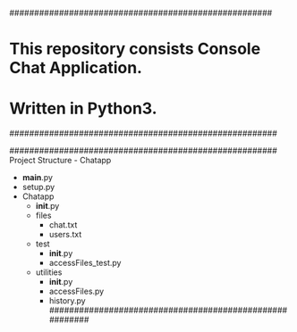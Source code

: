 #####################################################
# This repository consists Console Chat Application.
# Written in Python3.
######################################################

######################################################
Project Structure -
Chatapp
   - __main__.py
   - setup.py
   - Chatapp
        - __init__.py
        - files
            - chat.txt
            - users.txt
        - test
            - __init__.py
            - accessFiles_test.py
        - utilities
            - __init__.py
            - accessFiles.py
            - history.py
########################################################